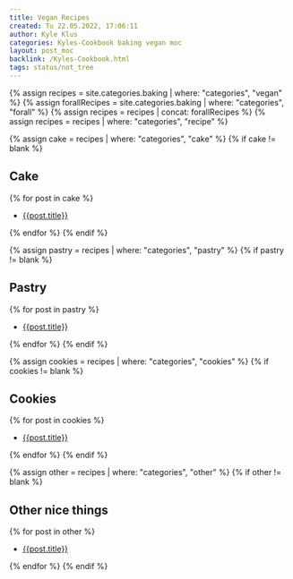 ```yaml
---
title: Vegan Recipes
created: Tu 22.05.2022, 17:06:11
author: Kyle Klus
categories: Kyles-Cookbook baking vegan moc
layout: post_moc
backlink: /Kyles-Cookbook.html
tags: status/not_tree
---
```

{% assign recipes = site.categories.baking | where: "categories", "vegan" %}
{% assign forallRecipes = site.categories.baking | where: "categories", "forall" %}
{% assign recipes = recipes | concat: forallRecipes %}
{% assign recipes = recipes | where: "categories", "recipe" %}

{% assign cake = recipes | where: "categories", "cake" %}
{% if cake != blank %}

## Cake

{% for post in cake %}

- [{{post.title}}]({{post.url}})

{% endfor %}
{% endif %}

{% assign pastry = recipes | where: "categories", "pastry" %}
{% if pastry != blank %}

## Pastry

{% for post in pastry %}

- [{{post.title}}]({{post.url}})

{% endfor %}
{% endif %}

{% assign cookies = recipes | where: "categories", "cookies" %}
{% if cookies != blank %}

## Cookies

{% for post in cookies %}

- [{{post.title}}]({{post.url}})

{% endfor %}
{% endif %}

{% assign other = recipes | where: "categories", "other" %}
{% if other != blank %}

## Other nice things

{% for post in other %}

- [{{post.title}}]({{post.url}})

{% endfor %}
{% endif %}
